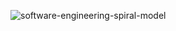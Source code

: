 ![software-engineering-spiral-model](https://user-images.githubusercontent.com/125833255/226198471-65f029ed-580e-4038-8fb8-0dad5993fe44.png)
